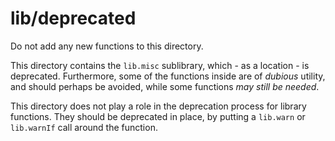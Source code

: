 
# lib/deprecated

Do not add any new functions to this directory.

This directory contains the `lib.misc` sublibrary, which - as a location - is deprecated.
Furthermore, some of the functions inside are of *dubious* utility, and should perhaps be avoided,
while some functions *may still be needed*.

This directory does not play a role in the deprecation process for library functions.
They should be deprecated in place, by putting a `lib.warn` or `lib.warnIf` call around the function.
